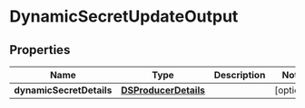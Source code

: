 

# DynamicSecretUpdateOutput


## Properties

| Name | Type | Description | Notes |
|------------ | ------------- | ------------- | -------------|
|**dynamicSecretDetails** | [**DSProducerDetails**](DSProducerDetails.md) |  |  [optional] |



